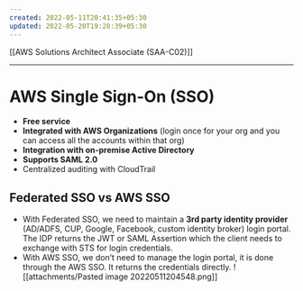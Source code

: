```yaml
---
created: 2022-05-11T20:41:35+05:30
updated: 2022-05-20T19:28:39+05:30
---
```

[[AWS Solutions Architect Associate (SAA-C02)]]

---
# AWS Single Sign-On (SSO)
- **Free service**
- **Integrated with AWS Organizations** (login once for your org and you can access all the accounts within that org)
- **Integration with on-premise Active Directory**
- **Supports SAML 2.0**
- Centralized auditing with CloudTrail

## Federated SSO vs AWS SSO
- With Federated SSO, we need to maintain a **3rd party identity provider** (AD/ADFS, CUP, Google, Facebook, custom identity broker) login portal. The IDP returns the JWT or SAML Assertion which the client needs to exchange with STS for login credentials. 
- With AWS SSO, we don’t need to manage the login portal, it is done through the AWS SSO. It returns the credentials directly.
![[attachments/Pasted image 20220511204548.png]]